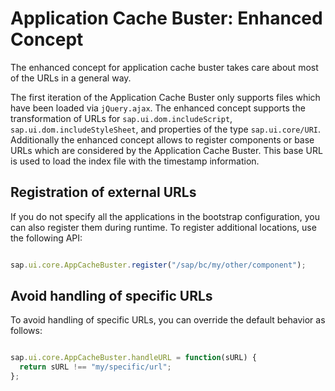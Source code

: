<!-- loio94e0c33e22474538a65f5f5b4920cdaf -->

# Application Cache Buster: Enhanced Concept

The enhanced concept for application cache buster takes care about most of the URLs in a general way.

The first iteration of the Application Cache Buster only supports files which have been loaded via `jQuery.ajax`. The enhanced concept supports the transformation of URLs for `sap.ui.dom.includeScript`, `sap.ui.dom.includeStyleSheet`, and properties of the type `sap.ui.core/URI`. Additionally the enhanced concept allows to register components or base URLs which are considered by the Application Cache Buster. This base URL is used to load the index file with the timestamp information.



<a name="loio94e0c33e22474538a65f5f5b4920cdaf__section_N10028_N10011_N10001"/>

## Registration of external URLs

If you do not specify all the applications in the bootstrap configuration, you can also register them during runtime. To register additional locations, use the following API:

```js

sap.ui.core.AppCacheBuster.register("/sap/bc/my/other/component");
```



<a name="loio94e0c33e22474538a65f5f5b4920cdaf__section_N1003A_N10011_N10001"/>

## Avoid handling of specific URLs

To avoid handling of specific URLs, you can override the default behavior as follows:

```js

sap.ui.core.AppCacheBuster.handleURL = function(sURL) {
  return sURL !== "my/specific/url";
};
```

